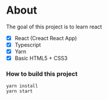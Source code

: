 # About
The goal of this project is to learn react
- [x] React (Creact React App)
- [x] Typescript
- [x] Yarn
- [x] Basic HTML5 + CSS3

### How to build this project
```
yarn install
yarn start
```